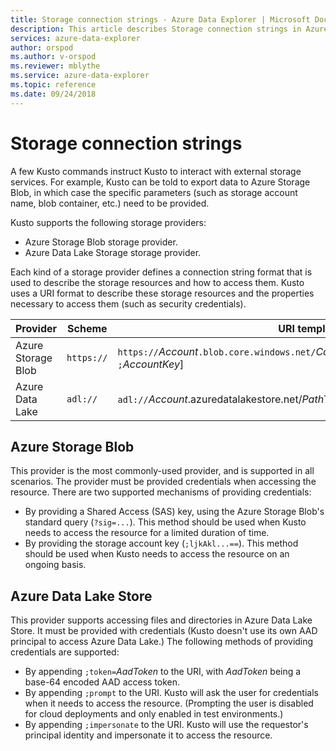 ```yaml
---
title: Storage connection strings - Azure Data Explorer | Microsoft Docs
description: This article describes Storage connection strings in Azure Data Explorer.
services: azure-data-explorer
author: orspod
ms.author: v-orspod
ms.reviewer: mblythe
ms.service: azure-data-explorer
ms.topic: reference
ms.date: 09/24/2018
---
```

# Storage connection strings

A few Kusto commands instruct Kusto to interact with external
storage services. For example, Kusto can be told to export data to Azure Storage
Blob, in which case the specific parameters (such as storage account name,
blob container, etc.) need to be provided.

Kusto supports the following storage providers:


* Azure Storage Blob storage provider.
* Azure Data Lake Storage storage provider.

Each kind of a storage provider defines a connection string format
that is used to describe the storage resources and how to access them.
Kusto uses a URI format to describe these storage resources and the properties
necessary to access them (such as security credentials).


|Provider          |Scheme    |URI template                          |
|------------------|----------|--------------------------------------|
|Azure Storage Blob|`https://`|`https://`*Account*`.blob.core.windows.net/`*Container*[`/`*BlobName*][`?`*SasKey* \| `;`*AccountKey*]|
|Azure Data Lake   |`adl://`  |`adl://`*Account*.azuredatalakestore.net/*PathToDirectoryOrFile*[`;`*CallerCredentials*]|


## Azure Storage Blob

This provider is the most commonly-used provider, and is supported in all scenarios.
The provider must be provided credentials when accessing the resource. There are
two supported mechanisms of providing credentials:

* By providing a Shared Access (SAS) key, using the Azure Storage Blob's standard
  query (`?sig=...`). This method should be used when Kusto needs to access the
  resource for a limited duration of time.
* By providing the storage account key (`;ljkAkl...==`). This method should be used
  when Kusto needs to access the resource on an ongoing basis.

## Azure Data Lake Store

This provider supports accessing files and directories in Azure Data Lake Store.
It must be provided with credentials (Kusto doesn't use its own AAD principal to
access Azure Data Lake.) The following methods of providing credentials are
supported:

* By appending `;token=`*AadToken* to the URI, with *AadToken* being a base-64
  encoded AAD access token.
* By appending `;prompt` to the URI. Kusto will ask the user for credentials
  when it needs to access the resource. (Prompting the user is disabled for
  cloud deployments and only enabled in test environments.)
* By appending `;impersonate` to the URI. Kusto will use the requestor's principal
  identity and impersonate it to access the resource.
